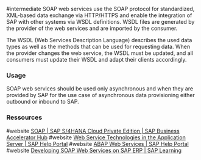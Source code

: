 #intermediate 
SOAP web services use the SOAP protocol for standardized, XML-based data exchange via HTTP/HTTPS and enable the integration of SAP with other systems via WSDL definitions. WSDL files are generated by the provider of the web services and are imported by the consumer. 

The WSDL (Web Services Description Language) describes the used data types as well as the methods that can be used for requesting data. When the provider changes the web service, the WSDL must be updated, and all consumers must update their WSDL and adapt their clients accordingly.
### Usage
SOAP web services should be used only asynchronous and when they are provided by SAP for the use case of asynchronous data provisioning either outbound or inbound to SAP.
### Ressources
#website [SOAP | SAP S/4HANA Cloud Private Edition | SAP Business Accelerator Hub](https://api.sap.com/products/SAPS4HANACloudPrivateEdition/apis/SOAP)
#website [Web Service Technologies in the Application Server | SAP Help Portal](https://help.sap.com/docs/SAP_S4HANA_ON-PREMISE/753088fc00704d0a80e7fbd6803c8adb/488598c8210f0e27e10000000a421937.html?locale=en-US)
#website [ABAP Web Services | SAP Help Portal](https://help.sap.com/docs/SAP_S4HANA_ON-PREMISE/684cffda9cbc4187ad7dad790b03b983/4852347a08e672d0e10000000a42189c.html?locale=en-US)
#website [Developing SOAP Web Services on SAP ERP | SAP Learning](https://learning.sap.com/learning-journeys/developing-soap-web-services-on-sap-erp)
